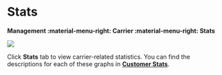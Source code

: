 # Stats

**Management :material-menu-right: Carrier :material-menu-right: Stats**

<img src= "/carrier/img/carrierstats.png">

Click **Stats** tab to view carrier-related statistics. You can find the descriptions for each of these graphs in [**Customer Stats**](https://docs.connexcs.com/customer/stats/).
